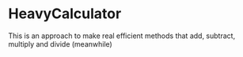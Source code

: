 # HeavyCalculator
This is an approach to make real efficient methods that add, subtract, multiply and divide (meanwhile)
